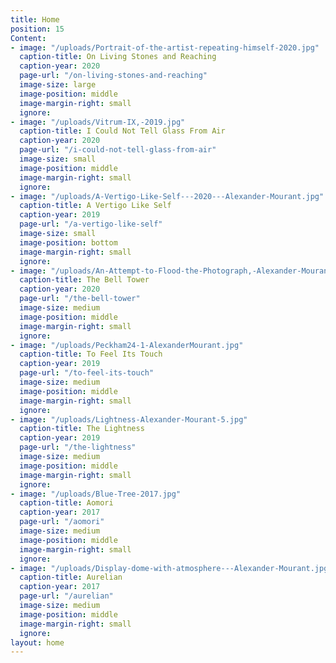 ```yaml
---
title: Home
position: 15
Content:
- image: "/uploads/Portrait-of-the-artist-repeating-himself-2020.jpg"
  caption-title: On Living Stones and Reaching
  caption-year: 2020
  page-url: "/on-living-stones-and-reaching"
  image-size: large
  image-position: middle
  image-margin-right: small
  ignore: 
- image: "/uploads/Vitrum-IX,-2019.jpg"
  caption-title: I Could Not Tell Glass From Air
  caption-year: 2020
  page-url: "/i-could-not-tell-glass-from-air"
  image-size: small
  image-position: middle
  image-margin-right: small
  ignore: 
- image: "/uploads/A-Vertigo-Like-Self---2020---Alexander-Mourant.jpg"
  caption-title: A Vertigo Like Self
  caption-year: 2019
  page-url: "/a-vertigo-like-self"
  image-size: small
  image-position: bottom
  image-margin-right: small
  ignore: 
- image: "/uploads/An-Attempt-to-Flood-the-Photograph,-Alexander-Mourant,-2020.jpg"
  caption-title: The Bell Tower
  caption-year: 2020
  page-url: "/the-bell-tower"
  image-size: medium
  image-position: middle
  image-margin-right: small
  ignore: 
- image: "/uploads/Peckham24-1-AlexanderMourant.jpg"
  caption-title: To Feel Its Touch
  caption-year: 2019
  page-url: "/to-feel-its-touch"
  image-size: medium
  image-position: middle
  image-margin-right: small
  ignore: 
- image: "/uploads/Lightness-Alexander-Mourant-5.jpg"
  caption-title: The Lightness
  caption-year: 2019
  page-url: "/the-lightness"
  image-size: medium
  image-position: middle
  image-margin-right: small
  ignore: 
- image: "/uploads/Blue-Tree-2017.jpg"
  caption-title: Aomori
  caption-year: 2017
  page-url: "/aomori"
  image-size: medium
  image-position: middle
  image-margin-right: small
  ignore: 
- image: "/uploads/Display-dome-with-atmosphere---Alexander-Mourant.jpg"
  caption-title: Aurelian
  caption-year: 2017
  page-url: "/aurelian"
  image-size: medium
  image-position: middle
  image-margin-right: small
  ignore: 
layout: home
---
```


